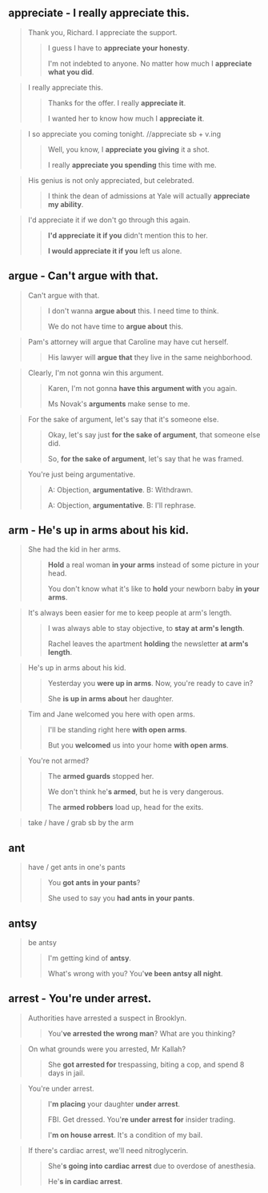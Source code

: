 ## appreciate - I really appreciate this.

> Thank you, Richard. I appreciate the support.
>
> > I guess I have to **appreciate your honesty**.
> >
> > I'm not indebted to anyone. No matter how much I **appreciate what you did**.

> I really appreciate this.
>
> > Thanks for the offer. I really **appreciate it**.
> >
> > I wanted her to know how much I **appreciate it**.

> I so appreciate you coming tonight. //appreciate sb + v.ing
>
> > Well, you know, I **appreciate you giving** it a shot.
> >
> > I really **appreciate you spending** this time with me.

> His genius is not only appreciated, but celebrated.
>
> > I think the dean of admissions at Yale will actually **appreciate my ability**.

> I'd appreciate it if we don't go through this again.
>
> > **I'd appreciate it if you** didn't mention this to her.
> >
> > **I would appreciate it if you** left us alone.

## argue - Can't argue with that.

> Can't argue with that.
>
> > I don't wanna **argue about** this. I need time to think.
> >
> > We do not have time to **argue about** this.

> Pam's attorney will argue that Caroline may have cut herself.
>
> > His lawyer will **argue that** they live in the same neighborhood.

> Clearly, I'm not gonna win this argument.
>
> > Karen, I'm not gonna **have this argument with** you again.
> >
> > Ms Novak's **arguments** make sense to me.

> For the sake of argument, let's say that it's someone else.
>
> > Okay, let's say just **for the sake of argument**, that someone else did.
> >
> > So, **for the sake of argument**, let's say that he was framed.

> You're just being argumentative.
>
> > A: Objection, **argumentative**. B: Withdrawn.
> >
> > A: Objection, **argumentative**. B: I'll rephrase.

## arm - He's up in arms about his kid.

> She had the kid in her arms.
>
> > **Hold** a real woman **in your arms** instead of some picture in your head.
> >
> > You don't know what it's like to **hold** your newborn baby **in your arms**.

> It's always been easier for me to keep people at arm's length.
>
> > I was always able to stay objective, to **stay at arm's length**.
> >
> > Rachel leaves the apartment **holding** the newsletter **at arm's length**.

> He's up in arms about his kid.
>
> > Yesterday you **were up in arms**. Now, you're ready to cave in?
> >
> > She **is up in arms about** her daughter.

> Tim and Jane welcomed you here with open arms.
>
> > I'll be standing right here **with open arms**.
> >
> > But you **welcomed** us into your home **with open arms**.

> You're not armed?
>
> > The **armed guards** stopped her.
> >
> > We don't think he'**s armed**, but he is very dangerous.
> >
> > The **armed robbers** load up, head for the exits.

> take / have / grab sb by the arm

##  ant

> have / get ants in one's pants
>
> > You **got ants in your pants**?
> >
> > She used to say you **had ants in your pants**.

## antsy

> be antsy
>
> > I'm getting kind of **antsy**.
> >
> > What's wrong with you? You'**ve been antsy all night**.

## arrest - You're under arrest.

> Authorities have arrested a suspect in Brooklyn.
>
> > You'**ve arrested the wrong man**? What are you thinking?

> On what grounds were you arrested, Mr Kallah?
>
> > She **got arrested for** trespassing, biting a cop, and spend 8 days in jail.

> You're under arrest.
>
> > I'**m placing** your daughter **under arrest**.
> >
> > FBI. Get dressed. You'**re under arrest for** insider trading.
> >
> > I'**m on house arrest**. It's a condition of my bail.

> If there's cardiac arrest, we'll need nitroglycerin.
>
> > She'**s going into cardiac arrest** due to overdose of anesthesia.
> >
> > He'**s in cardiac arrest**.